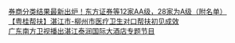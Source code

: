   
[券商分类结果最新出炉！东方证券等12家AA级，28家为A级（附名单）](http://www.dianyue.me/archives/780/t5c050k8m1hpfw20/)  
[【粤桂帮扶】湛江市-柳州市医疗卫生对口帮扶初见成效](http://www.dianyue.me/archives/916/g6x3tdrlna0mkqgm/)  
[广东南方卫视播出湛江泰润国际大酒店专题节目](http://www.dianyue.me/archives/712/prk4bmb7p0sg1kf7/)